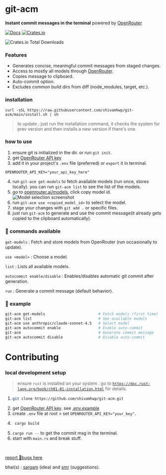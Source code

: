 # git-acm

**Instant commit messages in the terminal** powered by [OpenRouter](https://openrouter.ai/)

[![Docs](https://img.shields.io/badge/docs-git--acm.pages.dev-blue?logo=readthedocs)](https://git-acm.pages.dev) [![Crates.io](https://img.shields.io/badge/crates.io-git--acm-orange?logo=rust)](https://crates.io/crates/git-acm)

![Crates.io Total Downloads](https://img.shields.io/crates/d/git-acm?labelColor=%23222&color=white)

### Features
- Generates concise, meaningful commit messages from staged changes.
- Access to mostly all models through [OpenRouter](https://openrouter.ai/).
- Copies message to clipboard.
- Auto-commit option.
- Excludes common build dirs from diff (node_modules, target, etc.).


### installation

```
curl -sSL https://raw.githubusercontent.com/shivamhwp/git-acm/main/install.sh | sh
```

> to update : just run the installation command, it checks the system for prev version and then installs a new version if there's one.

### how to use

1. ensure git is initialized in the dir. or run `git init`.
2. get [OpenRouter API key](https://openrouter.ai/keys)
3. add it in your project's `.env` file (preferred) or `export` it in terminal.
```
OPENROUTER_API_KEY="your_api_key_here"
```
4. run `git-acm get-models` to fetch available models (run once, stores locally). you can run `git-acm list` to see the list of the models.
5. go to [openrouter.ai/models](openrouter.ai/models), click copy model id. 
![Model selection screenshot](https://ypazyw0thq.ufs.sh/f/38t7p527clgq7em4D2IYty0zsu2PpBGJxga1efWZASI7i4DU)
6. run `git-acm use <copied_model_id>` to select the model.
7. stage your changes with `git add .` or specific files.
8. just run `git-acm` to generate and use the commit message(it already gets copied to the clipboard automatically).

### 📍 commands available

`get-models` : Fetch and store models from OpenRouter (run occasionally to update).

`use <model>` : Choose a model.

`list` : Lists all available models.

`autocommit enable/disable` : Enables/disables automatic git commit after generation.

`run` : Generate a commit message (default behavior).

### 📍 example

```bash
git-acm get-models                        # Fetch models (first time)
git-acm list                              # See available models
git-acm use anthropic/claude-sonnet-4.5   # Select model
git-acm autocommit enable                 # Enable auto-commit
git-acm                                   # Generate commit message
git-acm autocommit disable                # Disable auto-commit
```

# Contributing

### local development setup

> ensure `rust` is installed on your system . go to [`https://doc.rust-lang.org/book/ch01-01-installation.html`](https://doc.rust-lang.org/book/ch01-01-installation.html) for details.

1. ```bash
   git clone https://github.com/shivamhwp/git-acm.git
   ```
2. get [OpenRouter API key](https://openrouter.ai/keys). see [.env.example](https://github.com/shivamhwp/git-acm/blob/main/.env.example)
3. create `.env` file at root > set `OPENROUTER_API_KEY="your_key"`.
4. ```bash
    cargo build
   ```
5. `cargo run --` to get the commit msg in the terminal.
6. start with `main.rs` and break stuff.

<br>

[report 🐞bugs here](https://x.com/shivamhwp)

bhai(s) : [sargam](https://x.com/sargampoudel) (idea) and [smr](https://x.com/smrdotgg) (suggestions).

<br>
